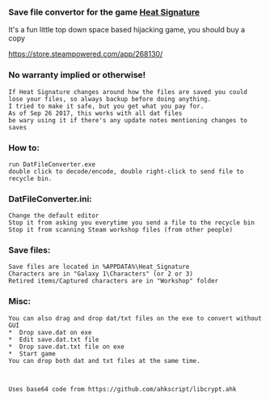 ### Save file convertor for the game [Heat Signature](http://www.heatsig.com)
It's a fun little top down space based hijacking game, you should buy a copy

https://store.steampowered.com/app/268130/


### No warranty implied or otherwise!

```
If Heat Signature changes around how the files are saved you could lose your files, so always backup before doing anything.
I tried to make it safe, but you get what you pay for.
As of Sep 26 2017, this works with all dat files
be wary using it if there's any update notes mentioning changes to saves
```

### How to:
```
run DatFileConverter.exe
double click to decode/encode, double right-click to send file to recycle bin.
```
### DatFileConverter.ini:
```
Change the default editor
Stop it from asking you everytime you send a file to the recycle bin
Stop it from scanning Steam workshop files (from other people)
```
### Save files:
```
Save files are located in %APPDATA%\Heat_Signature
Characters are in "Galaxy 1\Characters" (or 2 or 3)
Retired items/Captured characters are in "Workshop" folder
```
### Misc:
```
You can also drag and drop dat/txt files on the exe to convert without GUI
*  Drop save.dat on exe
*  Edit save.dat.txt file
*  Drop save.dat.txt file on exe
*  Start game
You can drop both dat and txt files at the same time.



Uses base64 code from https://github.com/ahkscript/libcrypt.ahk
```
